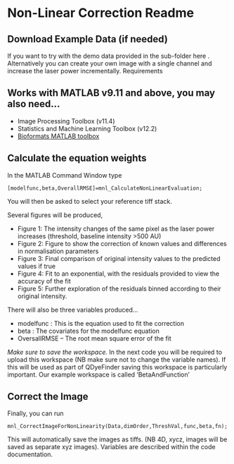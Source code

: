 # Non-Linear  Correction Readme
## Download Example Data (if needed)
If you want to try with the demo data provided in the sub-folder here . Alternatively you can create your own image with a single channel and increase the laser power incrementally.
Requirements
## Works with MATLAB v9.11 and above, you may also need…
* Image Processing Toolbox (v11.4)
* Statistics and Machine Learning Toolbox (v12.2) 
* [Bioformats MATLAB toolbox](https://www.openmicroscopy.org/bio-formats/downloads/)
  
## Calculate the equation weights
In the MATLAB Command Window type
  
  `[modelfunc,beta,OverallRMSE]=mnl_CalculateNonLinearEvaluation;`

You will then be asked to select your reference tiff stack.

Several figures will be produced, 
* Figure 1: The intensity changes of the same pixel as the laser power increases (threshold, baseline intensity >500 AU)
* Figure 2: Figure to show the correction of known values and differences in normalisation parameters
* Figure 3: Final comparison of original intensity values to the predicted values if true
* Figure 4: Fit to an exponential, with the residuals provided to view the accuracy of the fit
* Figure 5: Further exploration of the residuals binned according to their original intensity.

There will also be three variables produced…
* modelfunc : This is the equation used to fit the correction
* beta : The covariates for the modelfunc equation
* OversallRMSE – The root mean square error of the fit

*Make sure to save the workspace.* In the next code you will be required to upload this workspace (NB make sure not to change the variable names). If this will be used as part of QDyeFinder saving this workspace is particularly important.
Our example workspace is called ‘BetaAndFunction’

## Correct the Image
Finally, you can run
  
  `mnl_CorrectImageForNonLinearity(Data,dimOrder,ThreshVal,func,beta,fn);`

This will automatically save the images as tiffs. (NB 4D, xycz, images will be saved as separate xyz images).
Variables are described within the code documentation.
